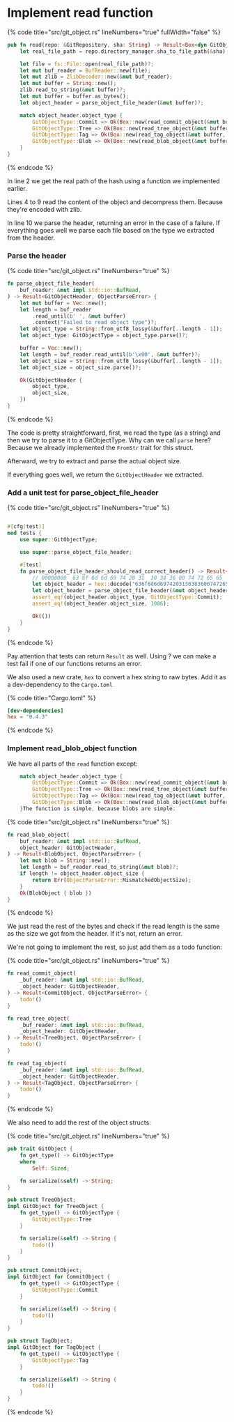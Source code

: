 # Implement read function

{% code title="src/git_object.rs" lineNumbers="true" fullWidth="false" %}
```rust
pub fn read(repo: &GitRepository, sha: String) -> Result<Box<dyn GitObject>, ObjectParseError> {
    let real_file_path = repo.directory_manager.sha_to_file_path(&sha);

    let file = fs::File::open(real_file_path)?;
    let mut buf_reader = BufReader::new(file);
    let mut zlib = ZlibDecoder::new(&mut buf_reader);
    let mut buffer = String::new();
    zlib.read_to_string(&mut buffer)?;
    let mut buffer = buffer.as_bytes();
    let object_header = parse_object_file_header(&mut buffer)?;

    match object_header.object_type {
        GitObjectType::Commit => Ok(Box::new(read_commit_object(&mut buffer, object_header)?)),
        GitObjectType::Tree => Ok(Box::new(read_tree_object(&mut buffer, object_header)?)),
        GitObjectType::Tag => Ok(Box::new(read_tag_object(&mut buffer, object_header)?)),
        GitObjectType::Blob => Ok(Box::new(read_blob_object(&mut buffer, object_header)?)),
    }
}
```
{% endcode %}

In line 2 we get the real path of the hash using a function we implemented earlier.&#x20;

Lines 4 to 9 read the content of the object and decompress them. Because they're encoded with zlib.

In line 10 we parse the header, returning an error in the case of a failure. If everything goes well we parse each file based on the type we extracted from the header.

### Parse the header

{% code title="src/git_object.rs" lineNumbers="true" %}
```rust
fn parse_object_file_header(
    buf_reader: &mut impl std::io::BufRead,
) -> Result<GitObjectHeader, ObjectParseError> {
    let mut buffer = Vec::new();
    let length = buf_reader
        .read_until(b' ', &mut buffer)
        .context("Failed to read object type")?;
    let object_type = String::from_utf8_lossy(&buffer[..length - 1]);
    let object_type: GitObjectType = object_type.parse()?;

    buffer = Vec::new();
    let length = buf_reader.read_until(b'\x00', &mut buffer)?;
    let object_size = String::from_utf8_lossy(&buffer[..length - 1]);
    let object_size = object_size.parse()?;

    Ok(GitObjectHeader {
        object_type,
        object_size,
    })
}
```
{% endcode %}

The code is pretty straightforward, first, we read the type (as a string) and then we try to parse it to a GitObjectType. Why can we call `parse` here? Because we already implemented the `FromStr` trait for this struct.

Afterward, we try to extract and parse the actual object size.&#x20;

If everything goes well, we return the `GitObjectHeader` we extracted.

### Add a unit test for parse\_object\_file\_header

{% code title="src/git_object.rs" lineNumbers="true" %}
```rust

#[cfg(test)]
mod tests {
    use super::GitObjectType;

    use super::parse_object_file_header;

    #[test]
    fn parse_object_file_header_should_read_correct_header() -> Result<(), anyhow::Error> {
        // 00000000  63 6f 6d 6d 69 74 20 31  30 38 36 00 74 72 65 65  |commit 1086.tree|
        let object_header = hex::decode("636f6d6d697420313038360074726565").unwrap();
        let object_header = parse_object_file_header(&mut object_header.as_ref())?;
        assert_eq!(object_header.object_type, GitObjectType::Commit);
        assert_eq!(object_header.object_size, 1086);

        Ok(())
    }
}
```
{% endcode %}

Pay attention that tests can return `Result` as well. Using ? we can make a test fail if one of our functions returns an error.

We also used a new crate, `hex` to convert a hex string to raw bytes. Add it as a dev-dependency to the `Cargo.toml`

{% code title="Cargo.toml" %}
```toml
[dev-dependencies]
hex = "0.4.3"
```
{% endcode %}

### Implement read\_blob\_object function

We have all parts of the `read` function except:

```rust
    match object_header.object_type {
        GitObjectType::Commit => Ok(Box::new(read_commit_object(&mut buffer, object_header)?)),
        GitObjectType::Tree => Ok(Box::new(read_tree_object(&mut buffer, object_header)?)),
        GitObjectType::Tag => Ok(Box::new(read_tag_object(&mut buffer, object_header)?)),
        GitObjectType::Blob => Ok(Box::new(read_blob_object(&mut buffer, object_header)?)),
    }The function is simple, because blobs are simple:
```

{% code title="src/git_object.rs" lineNumbers="true" %}
```rust
fn read_blob_object(
    buf_reader: &mut impl std::io::BufRead,
    object_header: GitObjectHeader,
) -> Result<BlobObject, ObjectParseError> {
    let mut blob = String::new();
    let length = buf_reader.read_to_string(&mut blob)?;
    if length != object_header.object_size {
        return Err(ObjectParseError::MismatchedObjectSize);
    }
    Ok(BlobObject { blob })
}
```
{% endcode %}

We just read the rest of the bytes and check if the read length is the same as the size we got from the header. If it's not, return an error.

We're not going to implement the rest, so just add them as a todo function:

{% code title="src/git_object.rs" lineNumbers="true" %}
```rust
fn read_commit_object(
    _buf_reader: &mut impl std::io::BufRead,
    _object_header: GitObjectHeader,
) -> Result<CommitObject, ObjectParseError> {
    todo!()
}

fn read_tree_object(
    _buf_reader: &mut impl std::io::BufRead,
    _object_header: GitObjectHeader,
) -> Result<TreeObject, ObjectParseError> {
    todo!()
}

fn read_tag_object(
    _buf_reader: &mut impl std::io::BufRead,
    _object_header: GitObjectHeader,
) -> Result<TagObject, ObjectParseError> {
    todo!()
}
```
{% endcode %}

We also need to add the rest of the object structs:

{% code title="src/git_object.rs" lineNumbers="true" %}
```rust
pub trait GitObject {
    fn get_type() -> GitObjectType
    where
        Self: Sized;

    fn serialize(&self) -> String;
}

pub struct TreeObject;
impl GitObject for TreeObject {
    fn get_type() -> GitObjectType {
        GitObjectType::Tree
    }

    fn serialize(&self) -> String {
        todo!()
    }
}

pub struct CommitObject;
impl GitObject for CommitObject {
    fn get_type() -> GitObjectType {
        GitObjectType::Commit
    }

    fn serialize(&self) -> String {
        todo!()
    }
}

pub struct TagObject;
impl GitObject for TagObject {
    fn get_type() -> GitObjectType {
        GitObjectType::Tag
    }

    fn serialize(&self) -> String {
        todo!()
    }
}
```
{% endcode %}

